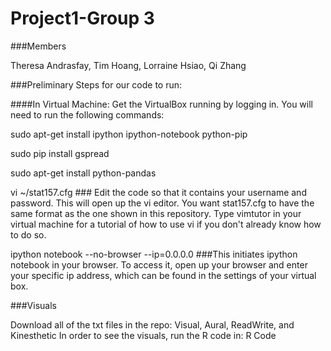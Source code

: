 Project1-Group 3
=================

###Members

Theresa Andrasfay, 
Tim Hoang,
Lorraine Hsiao,
Qi Zhang


###Preliminary Steps for our code to run:

####In Virtual Machine:
Get the VirtualBox running by logging in. You will need to run the following commands:

sudo apt-get install ipython ipython-notebook python-pip

sudo pip install gspread

sudo apt-get install python-pandas

vi ~/stat157.cfg  ### Edit the code so that it contains your username and password. This will open up the vi editor. 
You want stat157.cfg to have the same format as the one shown in this repository. Type vimtutor in your virtual machine 
for a tutorial of how to use vi if you don't already know how to do so.

ipython notebook --no-browser --ip=0.0.0.0 ###This initiates ipython notebook in your browser. To access it, open up 
your browser and enter your specific ip address, which can be found in the settings of your virtual box.

###Visuals

Download all of the txt files in the repo: Visual, Aural, ReadWrite, and Kinesthetic
In order to see the visuals, run the R code in: R Code 
